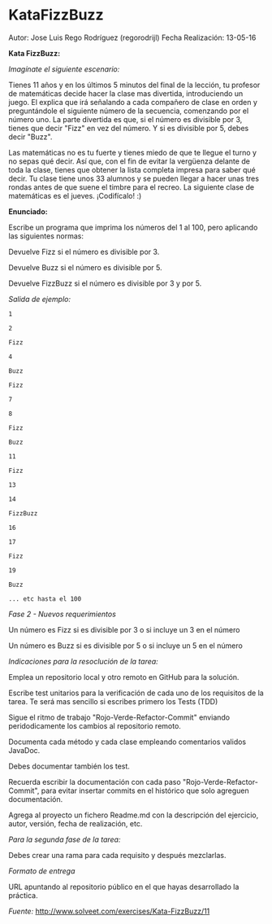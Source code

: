 # KataFizzBuzz
Autor: Jose Luis Rego Rodríguez (regorodrijl)
Fecha Realización: 13-05-16

**Kata FizzBuzz:**

*Imagínate el siguiente escenario:*

Tienes 11 años y en los últimos 5 minutos del final de la lección, tu profesor de matemáticas decide hacer la clase mas divertida, introduciendo un juego.
El explica que irá señalando a cada compañero de clase en orden y preguntándole el siguiente número de la secuencia, comenzando por el número uno.
La parte divertida es que, si el número es divisible por 3, tienes que decir "Fizz" en vez del número. Y si es divisible por 5, debes decir "Buzz".


Las matemáticas no es tu fuerte y tienes miedo de que te llegue el turno y no sepas qué decir.
Así que, con el fin de evitar la vergüenza delante de toda la clase, tienes que obtener la lista completa impresa para saber qué decir.
Tu clase tiene unos 33 alumnos y se pueden llegar a hacer unas tres rondas antes de que suene el timbre para el recreo. 
La siguiente clase de matemáticas es el jueves. ¡Codifícalo! :)


**Enunciado:**

Escribe un programa que imprima los números del 1 al 100, pero aplicando las siguientes normas:


Devuelve Fizz si el número es divisible por 3.

Devuelve Buzz si el número es divisible por 5.

Devuelve FizzBuzz si el número es divisible por 3 y por 5.


*Salida de ejemplo:*

	1
	
	2
	
	Fizz
	
	4
	
	Buzz
	
	Fizz
	
	7
	
	8
	
	Fizz
	
	Buzz
	
	11
	
	Fizz

	13
	
	14
	
	FizzBuzz
	
	16
	
	17
	
	Fizz
	
	19
	
	Buzz
	
	... etc hasta el 100
	
*Fase 2 - Nuevos requerimientos*

Un número es Fizz si es divisible por 3 o si incluye un 3 en el número

Un número es Buzz si es divisible por 5 o si incluye un 5 en el número

*Indicaciones para la resoclución de la tarea:*


Emplea un repositorio local y otro remoto en GitHub para la solución.

Escribe test unitarios para la verificación de cada uno de los requisitos de la tarea. Te será mas sencillo si escribes primero los Tests (TDD)

Sigue el ritmo de trabajo "Rojo-Verde-Refactor-Commit" enviando peridodicamente los cambios al repositorio remoto.

Documenta cada método y cada clase empleando comentarios validos JavaDoc.

Debes documentar también los test.

Recuerda escribir la documentación con cada paso "Rojo-Verde-Refactor-Commit", para evitar insertar commits en el histórico que solo agreguen documentación.

Agrega al proyecto un fichero Readme.md con la descripción del ejercicio, autor, versión, fecha de realización, etc.


*Para la segunda fase de la tarea:*


Debes crear una rama para cada requisito y después mezclarlas.


*Formato de entrega*


URL apuntando al repositorio público en el que hayas desarrollado la práctica.


*Fuente:*
http://www.solveet.com/exercises/Kata-FizzBuzz/11
